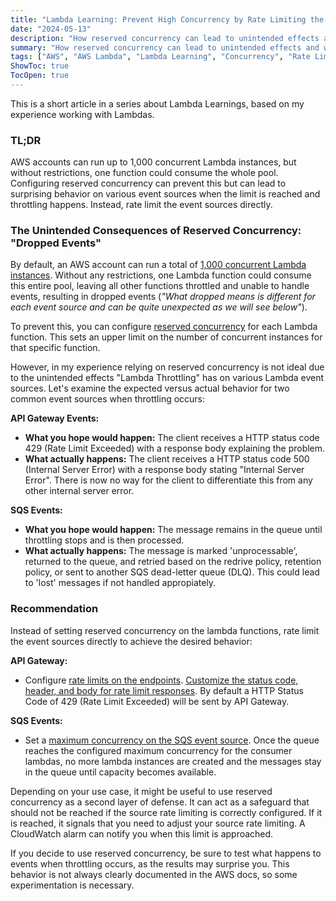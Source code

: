 ```yaml
---
title: "Lambda Learning: Prevent High Concurrency by Rate Limiting the Source Instead of Setting Reserved Concurrency"
date: "2024-05-13"
description: "How reserved concurrency can lead to unintended effects and what to do about it."
summary: "How reserved concurrency can lead to unintended effects and what to do about it."
tags: ["AWS", "AWS Lambda", "Lambda Learning", "Concurrency", "Rate Limit", "Scaling"]
ShowToc: true
TocOpen: true
---
```


This is a short article in a series about Lambda Learnings, based on my experience working with Lambdas.

### TL;DR

AWS accounts can run up to 1,000 concurrent Lambda instances, but without restrictions, one function could consume the whole pool. Configuring reserved concurrency can prevent this but can lead to surprising behavior on various event sources when the limit is reached and throttling happens. Instead, rate limit the event sources directly.

### The Unintended Consequences of Reserved Concurrency: "Dropped Events"

By default, an AWS account can run a total of [1,000 concurrent Lambda instances](https://docs.aws.amazon.com/lambda/latest/dg/lambda-concurrency.html). Without any restrictions, one Lambda function could consume this entire pool, leaving all other functions throttled and unable to handle events, resulting in dropped events (*"What dropped means is different for each event source and can be quite unexpected as we will see below"*).

To prevent this, you can configure [reserved concurrency](https://docs.aws.amazon.com/lambda/latest/dg/configuration-concurrency.html) for each Lambda function. This sets an upper limit on the number of concurrent instances for that specific function.

However, in my experience relying on reserved concurrency is not ideal due to the unintended effects "Lambda Throttling" has on various Lambda event sources. Let's examine the expected versus actual behavior for two common event sources when throttling occurs:

**API Gateway Events:**
- **What you hope would happen:** The client receives a HTTP status code 429 (Rate Limit Exceeded) with a response body explaining the problem.
- **What actually happens:** The client receives a HTTP status code 500 (Internal Server Error) with a response body stating "Internal Server Error". There is now no way for the client to differentiate this from any other internal server error.

**SQS Events:**
- **What you hope would happen:** The message remains in the queue until throttling stops and is then processed.
- **What actually happens:** The message is marked 'unprocessable', returned to the queue, and retried based on the redrive policy, retention policy, or sent to another SQS dead-letter queue (DLQ). This could lead to 'lost' messages if not handled appropiately.

### Recommendation
Instead of setting reserved concurrency on the lambda functions, rate limit the event sources directly to achieve the desired behavior:

**API Gateway:**
- Configure [rate limits on the endpoints](https://docs.aws.amazon.com/apigateway/latest/developerguide/api-gateway-request-throttling.html). [Customize the status code, header, and body for rate limit responses](https://docs.aws.amazon.com/apigateway/latest/developerguide/set-up-gateway-response-using-the-console.html). By default a HTTP Status Code of 429 (Rate Limit Exceeded) will be sent by API Gateway.

**SQS Events:**
- Set a [maximum concurrency on the SQS event source](https://aws.amazon.com/blogs/compute/introducing-maximum-concurrency-of-aws-lambda-functions-when-using-amazon-sqs-as-an-event-source/). Once the queue reaches the configured maximum concurrency for the consumer lambdas, no more lambda instances are created and the messages stay in the queue until capacity becomes available.

Depending on your use case, it might be useful to use reserved concurrency as a second layer of defense. It can act as a safeguard that should not be reached if the source rate limiting is correctly configured. If it is reached, it signals that you need to adjust your source rate limiting. A CloudWatch alarm can notify you when this limit is approached.

If you decide to use reserved concurrency, be sure to test what happens to events when throttling occurs, as the results may surprise you. This behavior is not always clearly documented in the AWS docs, so some experimentation is necessary.
